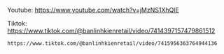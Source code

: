 Youtube: https://www.youtube.com/watch?v=jMzNS1XhQlE

Tiktok: https://www.tiktok.com/@banlinhkienretail/video/7414397157479861512

	https://www.tiktok.com/@banlinhkienretail/video/7415956363764944136

